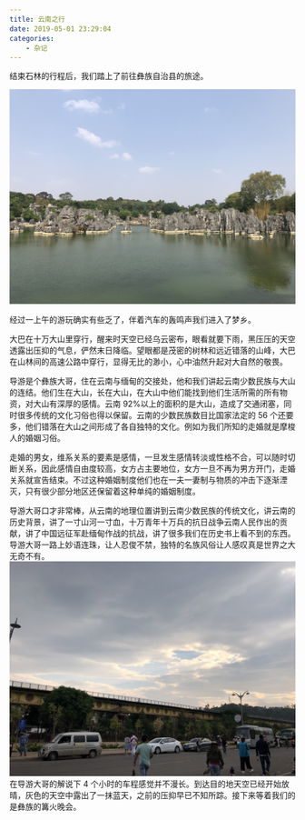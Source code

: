 ```yaml
---
title: 云南之行
date: 2019-05-01 23:29:04
categories: 
    - 杂记
---
```


结束石林的行程后，我们踏上了前往彝族自治县的旅途。

![image](/img/trip-to-Yunnan/1.jpg)

<!--more-->

经过一上午的游玩确实有些乏了，伴着汽车的轰鸣声我们进入了梦乡。

大巴在十万大山里穿行，醒来时天空已经乌云密布，眼看就要下雨，黑压压的天空透露出压抑的气息，俨然末日降临。望眼都是茂密的树林和远近错落的山峰，大巴在山林间的高速公路中穿行，显得无比的渺小，心中油然升起对大自然的敬畏。

导游是个彝族大哥，住在云南与缅甸的交接处，他和我们讲起云南少数民族与大山的连结。他们生在大山，长在大山，在大山中他们能找到他们生活所需的所有物资，对大山有深厚的感情。云南 92%以上的面积的是大山，造成了交通闭塞，同时很多传统的文化习俗也得以保留。云南的少数民族数目比国家法定的 56 个还要多，他们错落在大山之间形成了各自独特的文化。例如为我们所知的走婚就是摩梭人的婚姻习俗。

走婚的男女，维系关系的要素是感情，一旦发生感情转淡或性格不合，可以随时切断关系，因此感情自由度较高，女方占主要地位，女方一旦不再为男方开门，走婚关系就宣告结束。不过这种婚姻制度他们也在一夫一妻制与物质的冲击下逐渐湮灭，只有很少部分地区还保留着这种单纯的婚姻制度。

导游大哥口才非常棒，从云南的地理位置讲到云南少数民族的传统文化，讲云南的历史背景，讲了一寸山河一寸血，十万青年十万兵的抗日战争云南人民作出的贡献，讲了中国远征军赴缅甸作战的抗战，讲了很多我们在历史书上看不到的东西。导游大哥一路上妙语连珠，让人忍俊不禁，独特的名族风俗让人感叹真是世界之大无奇不有。
![image](/img/trip-to-Yunnan/2.jpg)
在导游大哥的解说下 4 个小时的车程感觉并不漫长。到达目的地天空已经开始放晴，灰色的天空中露出了一抹蓝天，之前的压抑早已不知所踪。接下来等着我们的是彝族的篝火晚会。
